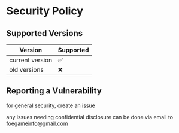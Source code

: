 # Security Policy

## Supported Versions

| Version          | Supported          |
| ---------------- | ------------------ |
| current version  | :white_check_mark: |
| old versions     | :x:                |

## Reporting a Vulnerability

for general security, create an [issue](https://github.com/FoE-Info/FoE-Info-Extension/issues/new)

any issues needing confidential disclosure can be done via email to foegameinfo@gmail.com
